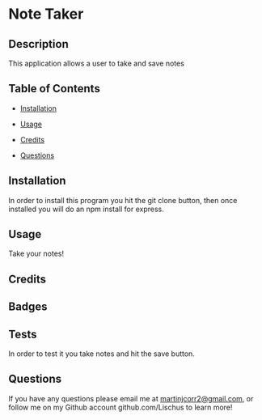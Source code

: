 # Note Taker

## Description

This application allows a user to take and save notes

## Table of Contents

- [Installation](#installation)
- [Usage](#usage)
- [Credits](#credits)

- [Questions](#questions)

## Installation

In order to install this program you hit the git clone button, then once installed you will do an npm install for express.

## Usage

Take your notes!

## Credits



## Badges



## Tests

In order to test it you take notes and hit the save button.

## Questions

If you have any questions please email me at martinjcorr2@gmail.com, or follow me on my Github account github.com/Lischus to learn more!
